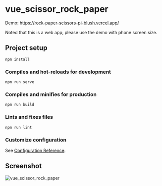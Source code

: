 # vue_scissor_rock_paper
Demo: https://rock-paper-scissors-pi-blush.vercel.app/

Noted that this is a web app, please use the demo with phone screen size.

## Project setup
```
npm install
```

### Compiles and hot-reloads for development
```
npm run serve
```

### Compiles and minifies for production
```
npm run build
```

### Lints and fixes files
```
npm run lint
```

### Customize configuration
See [Configuration Reference](https://cli.vuejs.org/config/).

## Screenshot

![vue_scissor_rock_paper](https://github.com/kaian9804/rock_paper_scissors/assets/34164281/4a15a776-0cb8-421c-9900-1e1ece6d7315)
